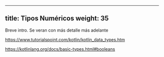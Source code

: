 
---
title: Tipos Numéricos
weight: 35
---

Breve intro. Se veran con más detalle más adelante


https://www.tutorialspoint.com/kotlin/kotlin_data_types.htm


https://kotlinlang.org/docs/basic-types.html#booleans

